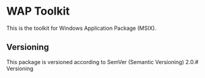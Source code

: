# WAP Toolkit
This is the toolkit for Windows Application Package (MSIX). 

## Versioning
This package is versioned according to SemVer (Semantic Versioning) 2.0.# Versioning
